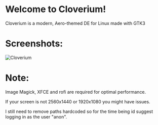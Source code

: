 # Welcome to Cloverium!
Cloverium is a modern, Aero-themed DE for Linux made with GTK3

# Screenshots:
![Cloverium](clover5.png "Cloverium")

# Note:
Image Magick, XFCE and rofi are required for optimal performance.

If your screen is not 2560x1440 or 1920x1080 you might have issues.

I still need to remove paths hardcoded so for the time being id suggest logging in as the user "anon".